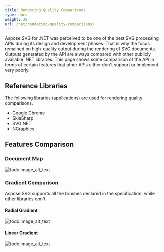```yaml
---
title: Rendering Quality Comparisons
type: docs
weight: 30
url: /net/rendering-quality-comparisons/
---
```


Aspose.SVG for .NET was perceived to be one of the best SVG processing APIs during its design and development phases. That is why the focus remained on high-quality output during the rendering of SVG documents. Outputs generated by the API are always compared with other publicly available .NET libraries. This page shows some comparison of the API in terms of certain features that other APIs either don't support or implement very poorly.

## **Reference Libraries**

The following libraries (applications) are used for rendering quality comparisons.

- Google Chrome
- SkiaSharp
- SVG.NET
- NGraphics

## **Features Comparison**

### **Document Map**

![todo:image_alt_text](rendering-quality-comparisons_1.png)

### **Gradient Comparison**

Aspose.SVG supports all the brushes declared in the specification, while other libraries don't.

#### **Radial Gradient**

![todo:image_alt_text](rendering-quality-comparisons_2.png)

#### **Linear Gradient**

![todo:image_alt_text](rendering-quality-comparisons_3.png)


